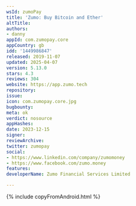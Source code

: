 ```yaml
---
wsId: zumoPay
title: 'Zumo: Buy Bitcoin and Ether'
altTitle: 
authors:
- danny
appId: com.zumopay.core
appCountry: gb
idd: '1449986847'
released: 2019-11-07
updated: 2025-04-07
version: 5.13.0
stars: 4.3
reviews: 304
website: https://app.zumo.tech
repository: 
issue: 
icon: com.zumopay.core.jpg
bugbounty: 
meta: ok
verdict: nosource
appHashes: 
date: 2023-12-15
signer: 
reviewArchive: 
twitter: zumopay
social:
- https://www.linkedin.com/company/zumomoney
- https://www.facebook.com/zumo.money
features: 
developerName: Zumo Financial Services Limited

---
```


{% include copyFromAndroid.html %}